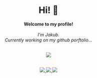<h1 align="center">Hi! 👋</h1>

<p align="center">
    <b>Welcome to my profile!</b><br><br>
    <i>
        I'm Jakub.<br>
        Currently working on my github porftolio...<br>
    </i><br>
<!--     <a href="https://leetcode.com/doleckijakub/">
        <img src="https://img.shields.io/badge/LeetCode-blue?style=flat-square&logo=LeetCode" alt="LeetCode">
    </a> -->
</p>

<p align="center">
  <a href="https://github.com/doleckijakub">
    <img src="https://komarev.com/ghpvc/?username=doleckijakub&color=blue&style=flat" />
  </a>
</p>

<table width="100%" style="border:none" align="center">
  <tr>
<!--     <td width="2000px" align="center">
      <h3>Languages</h3>
      <br />
      <a href="https://github.com/doleckijakub?tab=repositories&q=&type=&language=c&sort=">
        <img src="https://img.shields.io/badge/c-black?style=for-the-badge&logo=c" />
      </a>
      <a href="https://github.com/doleckijakub?tab=repositories&q=&type=&language=c%2B%2B&sort=">
        <img src="https://img.shields.io/badge/c++-black?style=for-the-badge&logo=cplusplus" />
      </a>
      <a href="https://github.com/doleckijakub?tab=repositories&q=&type=&language=php&sort=">
        <img src="https://img.shields.io/badge/php-black?style=for-the-badge&logo=php" />
      </a>
    </td> -->
<!--     <td width="2000px" align="center">
      <h3>OS</h3>
      <br />
      <img src="https://img.shields.io/badge/linux-black?style=for-the-badge&logo=Linux" />
      <img src="https://img.shields.io/badge/Windows-black?style=for-the-badge&logo=Windows" />
    </td> -->
  </tr>
</table>

<!-- ### Languages
[![C](https://img.shields.io/badge/c-black?style=for-the-badge&logo=c)](https://github.com/doleckijakub?tab=repositories&q=&type=&language=c&sort=)
[![C++](https://img.shields.io/badge/c++-black?style=for-the-badge&logo=cplusplus)](https://github.com/doleckijakub?tab=repositories&q=&type=&language=c%2B%2B&sort=)
<!-- [![PHP](https://img.shields.io/badge/php-black?style=for-the-badge&logo=php)](https://github.com/doleckijakub?tab=repositories&q=&type=&language=php&sort=) -->
<!-- [![Python](https://img.shields.io/badge/python-black?style=for-the-badge&logo=python)](TBD) -->
<!-- [![JavaScript](https://img.shields.io/badge/javascript-black?style=for-the-badge&logo=javascript)](TBD) -->
<!-- [![Java](https://img.shields.io/badge/java-black?style=for-the-badge&logo=openjdk)](TDB) -->
<!-- [![Bash](https://img.shields.io/badge/bash-black?style=for-the-badge&logo=gnu-bash&logoColor=white)](TBD) -->

<p align="center">
  <a href="https://github.com/doleckijakub">
    <img src="http://github-profile-summary-cards.vercel.app/api/cards/profile-details?username=doleckijakub&theme=transparent" />
  </a>
  <a href="https://github.com/doleckijakub">
    <img src="https://github-readme-streak-stats.herokuapp.com/?user=doleckijakub&hide_border=true&card_width=338&theme=transparent" />
  </a>
  <a href="https://github.com/doleckijakub">
    <img src="http://github-profile-summary-cards.vercel.app/api/cards/stats?username=doleckijakub&theme=transparent" />
  </a>
<!--   <a href="https://github.com/doleckijakub">
    <img src="https://github-readme-stats.vercel.app/api/top-langs/?username=doleckijakub&langs_count=10&exclude_repo=&hide=jupyter%20notebook,vim%20script,cmake,makefile,batchfile,emacs%20lisp,css,html&layout=default&card_width=699&hide_border=true&theme=transparent" />
  </a> -->
</p>

